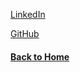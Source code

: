 [LinkedIn](https://www.linkedin.com/in/jahedur-rahman)

[GitHub](https://github.com/jahed323)

#### [Back to Home](https://jahed323.github.io/)
